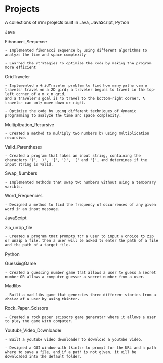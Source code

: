 # Projects

A collections of mini projects built in Java, JavaScript, Python 

Java


Fibonacci_Sequence

	- Implemented fibonacci sequence by using different algorithms to analyze the time and space complexity
	
	- Learned the strategies to optimize the code by making the program more efficient

GridTraveler

	- Implemented a GridTraveler problem to find how many paths can a traveler travel on a 2D gird; a traveler begins to travel in the top-left corner of a m x n grid, 
	and a traveler's goal is to travel to the bottom-right corner. A traveler can only move down or right.
	
	- Optimize the code by using different techniques of dynamic programming to analyze the time and space complexity.

Multiplication_Recursive

	- Created a method to multiply two numbers by using multiplication recursive. 

Valid_Parentheses

	- Created a program that takes an input string, containing the characters '(', ')', '{', '}', '[' and ']', and determines if the input string is valid.

Swap_Numbers

	- Implemented methods that swap two numbers without using a temporary varible.

Word_Frequencies

	- Designed a method to find the frequency of occurrences of any given word in an input message. 


JavaScript


zip_unzip_file

	- Created a program that prompts for a user to input a choice to zip or unzip a file, then a user will be asked to enter the path of a file and the path of a target file.


Python


GuessingGame
	
	- Created a guessing number game that allows a user to guess a secret number OR allows a computer guesses a secret number from a user.

Madlibs

	- Built a mad libs game that generates three different stories from a choice of a user by using tkinter. 

Rock_Paper_Scissors

	- Created a rock paper scissors game generator where it allows a user to play the game with computer.

Youtube_Video_Downloader

	- Built a youtube video downloader to download a youtube video. 
	
	- Designed a GUI window with tkinter to prompt for the URL and a path where to save a file, and if a path is not given, it will be downloaded into the default folder.


